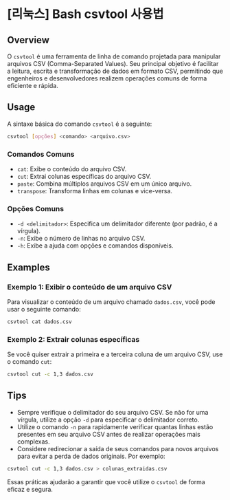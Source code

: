 # [리눅스] Bash csvtool 사용법

## Overview
O `csvtool` é uma ferramenta de linha de comando projetada para manipular arquivos CSV (Comma-Separated Values). Seu principal objetivo é facilitar a leitura, escrita e transformação de dados em formato CSV, permitindo que engenheiros e desenvolvedores realizem operações comuns de forma eficiente e rápida.

## Usage
A sintaxe básica do comando `csvtool` é a seguinte:

```bash
csvtool [opções] <comando> <arquivo.csv>
```

### Comandos Comuns
- `cat`: Exibe o conteúdo do arquivo CSV.
- `cut`: Extrai colunas específicas do arquivo CSV.
- `paste`: Combina múltiplos arquivos CSV em um único arquivo.
- `transpose`: Transforma linhas em colunas e vice-versa.

### Opções Comuns
- `-d <delimitador>`: Especifica um delimitador diferente (por padrão, é a vírgula).
- `-n`: Exibe o número de linhas no arquivo CSV.
- `-h`: Exibe a ajuda com opções e comandos disponíveis.

## Examples
### Exemplo 1: Exibir o conteúdo de um arquivo CSV
Para visualizar o conteúdo de um arquivo chamado `dados.csv`, você pode usar o seguinte comando:

```bash
csvtool cat dados.csv
```

### Exemplo 2: Extrair colunas específicas
Se você quiser extrair a primeira e a terceira coluna de um arquivo CSV, use o comando `cut`:

```bash
csvtool cut -c 1,3 dados.csv
```

## Tips
- Sempre verifique o delimitador do seu arquivo CSV. Se não for uma vírgula, utilize a opção `-d` para especificar o delimitador correto.
- Utilize o comando `-n` para rapidamente verificar quantas linhas estão presentes em seu arquivo CSV antes de realizar operações mais complexas.
- Considere redirecionar a saída de seus comandos para novos arquivos para evitar a perda de dados originais. Por exemplo:

```bash
csvtool cut -c 1,3 dados.csv > colunas_extraidas.csv
```

Essas práticas ajudarão a garantir que você utilize o `csvtool` de forma eficaz e segura.